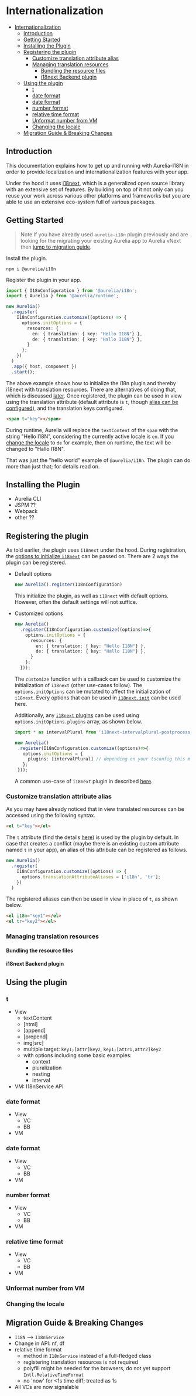 # Internationalization

- [Internationalization](#internationalization)
  - [Introduction](#introduction)
  - [Getting Started](#getting-started)
  - [Installing the Plugin](#installing-the-plugin)
  - [Registering the plugin](#registering-the-plugin)
    - [Customize translation attribute alias](#customize-translation-attribute-alias)
    - [Managing translation resources](#managing-translation-resources)
      - [Bundling the resource files](#bundling-the-resource-files)
      - [i18next Backend plugin](#i18next-backend-plugin)
  - [Using the plugin](#using-the-plugin)
    - [t](#t)
    - [date format](#date-format)
    - [date format](#date-format-1)
    - [number format](#number-format)
    - [relative time format](#relative-time-format)
    - [Unformat number from VM](#unformat-number-from-vm)
    - [Changing the locale](#changing-the-locale)
  - [Migration Guide & Breaking Changes](#migration-guide--breaking-changes)

## Introduction

This documentation explains how to get up and running with Aurelia-I18N
in order to provide localization and internationalization features with your app.

Under the hood it uses [i18next](http://i18next.com/), which is a generalized
open source library with an extensive set of features. By building on top of it
not only can you reuse your work across various other platforms and frameworks
but you are able to use an extensive eco-system full of various packages.

## Getting Started

> Note
> If you have already used `aurelia-i18n` plugin previously and are looking for the migrating your existing Aurelia app to Aurelia vNext then [jump to migration guide](#migration-guide--breaking-changes).

Install the plugin.

```
npm i @aurelia/i18n
```

Register the plugin in your app.

```typescript
import { I18nConfiguration } from '@aurelia/i18n';
import { Aurelia } from '@aurelia/runtime';

new Aurelia()
  .register(
    I18nConfiguration.customize((options) => {
      options.initOptions = {
        resources: {
          en: { translation: { key: "Hello I18N"} },
          de: { translation: { key: "Hallo I18N"} },
        }
      };
    })
  )
  .app({ host, component })
  .start();
```

The above example shows how to initialize the i18n plugin and thereby i18next with translation resources.
There are alternatives of doing that, which is discussed [later](#managing-translation-resources).
Once registered, the plugin can be used in view using the translation attribute (default attribute is `t`, though [alias can be configured](#customize-translation-attribute-alias)), and the translation keys configured.

```html
<span t="key"></span>
```

During runtime, Aurelia will replace the `textContent` of the `span` with the string "Hello I18N", considering the currently active locale is `en`.
If you [change the locale](#changing-the-locale) to `de` for example, then on runtime, the text will be changed to "Hallo I18N".

That was just the "hello world" example of `@aurelia/i18n`.
The plugin can do more than just that; for details read on.

## Installing the Plugin

* Aurelia CLI
* JSPM ??
* Webpack
* other ??

## Registering the plugin

As told earlier, the plugin uses `i18next` under the hood.
During registration, the [options to initialize `i18next`](https://www.i18next.com/overview/api#init) can be passed on.
There are 2 ways the plugin can be registered.
- Default options
  ```typescript
  new Aurelia().register(I18nConfiguration)
  ```
  This initialize the plugin, as well as `i18next` with default options.
  However, often the default settings will not suffice.
- Customized options
  ```typescript
  new Aurelia()
    .register(I18nConfiguration.customize((options)=>{
      options.initOptions = {
        resources: {
          en: { translation: { key: "Hello I18N"} },
          de: { translation: { key: "Hallo I18N"} },
        }
      };
    }));
  ```
  The `customize` function with a callback can be used to customize the initialization of `i18next` (other use-cases follow).
  The `options.initOptions` can be mutated to affect the initialization of `i18next`.
  Every options that can be used in [`i18next.init`](https://www.i18next.com/overview/api#init) can be used here.

  Additionally, any [`i18next` plugins](https://www.i18next.com/overview/plugins-and-utils) can be used using `options.initOptions.plugins` array, as shown below.

  ```typescript
  import * as intervalPlural from 'i18next-intervalplural-postprocessor';

  new Aurelia()
   .register(I18nConfiguration.customize((options)=>{
     options.initOptions = {
       plugins: [intervalPlural] // depending on your tsconfig this might also be intervalPlural.default
     };
   }));
  ```

  A common use-case of `i18next` plugin in described [here](#i18next-backend-plugin).

### Customize translation attribute alias
As you may have already noticed that in view translated resources can be accessed using the following syntax.

```html
<el t="key"></el>
```

The `t` attribute (find the details [here](#t)) is used by the plugin by default.
In case that creates a conflict (maybe there is an existing custom attribute named `t` in your app), an alias of this attribute can be registered as follows.

```typescript
new Aurelia()
  .register(
    I18nConfiguration.customize((options) => {
      options.translationAttributeAliases = ['i18n', 'tr'];
    })
  )
```

The registered aliases can then be used in view in place of `t`, as shown below.

```html
<el i18n="key1"></el>
<el tr="key2"></el>
```

### Managing translation resources
#### Bundling the resource files
#### i18next Backend plugin

## Using the plugin

### t
  - View
    - textContent
    - [html]
    - [append]
    - [prepend]
    - img[src]
    - multiple target: `key1;[attr]key2`, `key1;[attr1,attr2]key2`
    - with options including some basic examples:
      - context
      - pluralization
      - nesting
      - interval
  - VM: I18nService API

### date format
  - View
    - VC
    - BB
  - VM

### date format
  - View
    - VC
    - BB
  - VM

### number format
  - View
    - VC
    - BB
  - VM

### relative time format
  - View
    - VC
    - BB
  - VM

### Unformat number from VM

### Changing the locale

## Migration Guide & Breaking Changes

- `I18N` --> `I18nService`
- Change in API: nf, df
- relative time format
  - method in `I18nService` instead of a full-fledged class
  - registering translation resources is not required
  - polyfill might be needed for the browsers, do not yet support `Intl.RelativeTimeFormat`
  - no 'now' for <1s time diff; treated as 1s
- All VCs are now signalable

